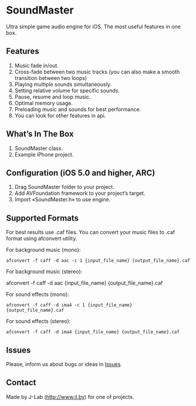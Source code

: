 SoundMaster
===========
 
Ultra simple game audio engine for iOS. The most useful features in one box. 


Features
--------
1. Music fade in/out.
2. Cross-fade between two music tracks (you can also make a smooth transition between two loops)
3. Playing multiple sounds simultaneously.
4. Setting relative volume for specific sounds.
5. Pause, resume and loop music.
6. Optimal memory usage.
7. Preloading music and sounds for best performance.
8. You can look for other features in api.

What’s In The Box
--------
1. SoundMaster class.
2. Example iPhone project.

Configuration (iOS 5.0 and higher, ARC)
--------------
1. Drag SoundMaster folder to your project.
2. Add AVFoundation framework to your project’s target.
3. Import «SoundMaster.h» to use engine.

Supported Formats
-------------------

For best results use .caf files. You can convert your music files to .caf format using afconvert utility.

For background music (mono):

	afconvert -f caff -d aac -c 1 {input_file_name} {output_file_name}.caf

For background music (stereo):

 afconvert -f caff -d aac {input_file_name} {output_file_name}.caf

For sound effects (mono):

	afconvert -f caff -d ima4 -c 1 {input_file_name} {output_file_name}.caf

For sound effects (stereo):

	afconvert -f caff -d ima4 {input_file_name} {output_file_name}.caf
	
	

Issues
------
Please, inform us about bugs or ideas in [Issues](https://github.com/jerminal/SoundMaster/issues).

Contact
------
Made by J-Lab (http://www.jl.by)  for one of projects.
